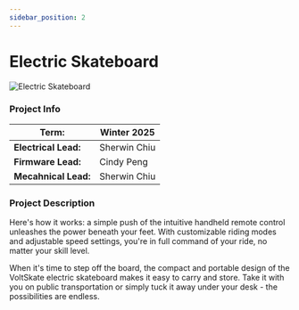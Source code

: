 ```yaml
---
sidebar_position: 2
---
```


# Electric Skateboard

![Electric Skateboard](./img/electric_skateboard.jpg)

### Project Info

| **Term:** | Winter 2025 |
| -------------------- | --------------------------------------------------------------------------|
| **Electrical Lead:**       | Sherwin Chiu |
| **Firmware Lead:** | Cindy Peng |
| **Mecahnical Lead:** | Sherwin Chiu |

### Project Description

Here's how it works: a simple push of the intuitive handheld remote control unleashes the power beneath your feet. With customizable riding modes and adjustable speed settings, you're in full command of your ride, no matter your skill level.

When it's time to step off the board, the compact and portable design of the VoltSkate electric skateboard makes it easy to carry and store. Take it with you on public transportation or simply tuck it away under your desk - the possibilities are endless.